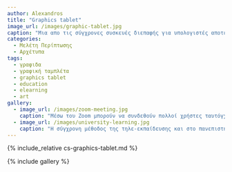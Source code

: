 ```yaml
---
author: Alexandros
title: "Graphics tablet"
image_url: /images/graphic-tablet.jpg
caption: "Μια απο τις σύγχρονες συσκευές διεπαφής για υπολογιστές αποτελεί η γραφική ταμπλέτα (graphics tablet). Τα τελευταία δύο χρόνια αποτελεί ένα εργαλείο απαραίτητο στους εκπαιδευτικούς καθώς στην εποχή της πανδημίας covid έχει καταστεί απαραίτητη ανάγκη η χρήση της στην τηλε εκπαίδευση."
categories:
  - Μελέτη Περίπτωσης
  - Αρχέτυπα
tags:
  - γραφιδα
  - γραφική ταμπλέτα
  - graphics tablet
  - education
  - elearning
  - art
gallery:
  - image_url: /images/zoom-meeting.jpg
    caption: "Μέσω του Zoom μπορούν να συνδεθούν πολλοί χρήστες ταυτόγχρονα."
  - image_url: /images/university-learning.jpg
    caption: "Η σύγχρονη μέθοδος της τηλε-εκπαίδευσης και στο πανεπιστήμιο."
---
```


{% include_relative cs-graphics-tablet.md %}

{% include gallery %}
